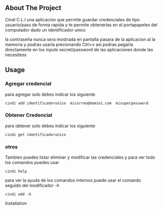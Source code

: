 ## About The Project
Cindi C.L.I una aplicación que permite guardar credenciales de tipo usuario/pass de forma rapida y te permite obtenerlas en el portapapeles del computador dado un identificador unico

la contraseña nunca sera mostrada en pantalla pasara de la aplicacion al la memoria y podras usarla precionando Ctrl+v asi podras pegarla directamente en los inputs secret/password de las aplicaciones donde las necesitess

## Usage

### Agregar credencial 
para agregar solo debes indicar los siguiente
```
cindi add identificadorunico  micorreo@domini.com  misuperpassword 
```

### Obtener Credencial 
para obtener solo debes indicar los siguiente
```
cindi get identificadorunico  
```

### otros 
Tambien puedes listar eliminar y modificar las credenciales y para ver todo los comandos puedes usar

```
cindi help
```
para ver la ayuda de los comandos internos puede usar el comando seguido del modificador -h 

```
cindi add -h  
```

Installation


